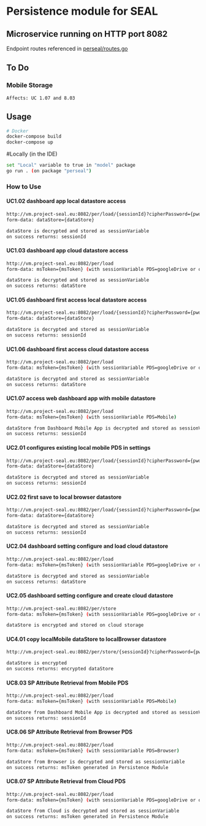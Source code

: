 # Persistence module for SEAL
## Microservice running on HTTP port 8082
Endpoint routes referenced in [perseal/routes.go](perseal/routes.go)

## To Do
### Mobile Storage
```
Affects: UC 1.07 and 8.03
```

## Usage

```bash
# Docker
docker-compose build
docker-compose up
```

#Locally (in the IDE)

```bash
set "Local" variable to true in "model" package
go run . (on package "perseal")
```

### How to Use
#### UC1.02 dashboard app local datastore access
```bash
http://vm.project-seal.eu:8082/per/load/{sessionId}?cipherPassword={pwd}
form-data: dataStore={dataStore}

dataStore is decrypted and stored as sessionVariable
on success returns: sessionId
```

#### UC1.03 dashboard app cloud datastore access
```bash
http://vm.project-seal.eu:8082/per/load
form-data: msToken={msToken} (with sessionVariable PDS=googleDrive or oneDrive)

dataStore is decrypted and stored as sessionVariable
on success returns: dataStore
```

#### UC1.05 dashboard first access local datastore access
```bash
http://vm.project-seal.eu:8082/per/load/{sessionId}?cipherPassword={pwd}
form-data: dataStore={dataStore}

dataStore is decrypted and stored as sessionVariable
on success returns: sessionId
```

#### UC1.06 dashboard first access cloud datastore access
```bash
http://vm.project-seal.eu:8082/per/load
form-data: msToken={msToken} (with sessionVariable PDS=googleDrive or oneDrive)

dataStore is decrypted and stored as sessionVariable
on success returns: dataStore
```

#### UC1.07 access web dashboard app with mobile datastore
```bash
http://vm.project-seal.eu:8082/per/load
form-data: msToken={msToken} (with sessionVariable PDS=Mobile)

dataStore from Dashboard Mobile App is decrypted and stored as sessionVariable
on success returns: sessionId
```

#### UC2.01 configures existing local mobile PDS in settings
```bash
http://vm.project-seal.eu:8082/per/load/{sessionId}?cipherPassword={pwd}
form-data: dataStore={dataStore}

dataStore is decrypted and stored as sessionVariable
on success returns: sessionId
```

#### UC2.02 first save to local browser datastore
```bash
http://vm.project-seal.eu:8082/per/load/{sessionId}?cipherPassword={pwd}
form-data: dataStore={dataStore}

dataStore is decrypted and stored as sessionVariable
on success returns: sessionId
```

#### UC2.04 dashboard setting configure and load cloud datastore
```bash
http://vm.project-seal.eu:8082/per/load
form-data: msToken={msToken} (with sessionVariable PDS=googleDrive or oneDrive)

dataStore is decrypted and stored as sessionVariable
on success returns: dataStore
```

#### UC2.05 dashboard setting configure and create cloud datastore
```bash
http://vm.project-seal.eu:8082/per/store
form-data: msToken={msToken} (with sessionVariable PDS=googleDrive or oneDrive)

dataStore is encrypted and stored on cloud storage
```

#### UC4.01 copy localMobile dataStore to localBrowser datastore
```bash
http://vm.project-seal.eu:8082/per/store/{sessionId}?cipherPassword={pwd}

dataStore is encrypted
on success returns: encrypted dataStore
```

#### UC8.03 SP Attribute Retrieval from Mobile PDS
```bash
http://vm.project-seal.eu:8082/per/load
form-data: msToken={msToken} (with sessionVariable PDS=Mobile)

dataStore from Dashboard Mobile App is decrypted and stored as sessionVariable
on success returns: sessionId
```

#### UC8.06 SP Attribute Retrieval from Browser PDS
```bash
http://vm.project-seal.eu:8082/per/load
form-data: msToken={msToken} (with sessionVariable PDS=Browser)

dataStore from Browser is decrypted and stored as sessionVariable
on success returns: msToken generated in Persistence Module
```

#### UC8.07 SP Attribute Retrieval from Cloud PDS
```bash
http://vm.project-seal.eu:8082/per/load
form-data: msToken={msToken} (with sessionVariable PDS=googleDrive or oneDrive)

dataStore from Cloud is decrypted and stored as sessionVariable
on success returns: msToken generated in Persistence Module
```